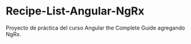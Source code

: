 # Recipe-List-Angular-NgRx
Proyecto de práctica del curso Angular the Complete Guide agregando NgRx. 
